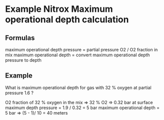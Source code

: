 # Example Nitrox Maximum operational depth calculation

## Formulas

maximum operational depth pressure = partial pressure O2 / O2 fraction in mix
maximum operational depth = convert maximum operational depth pressure to depth

## Example

What is maximum operational depth for gas with 32 % oxygen at partial pressure 1.6 ?

O2 fraction of 32 % oxygen in the mix => 32 % O2 => 0.32 bar at surface
maximum depth pressure = 1.9 / 0.32 = 5 bar
maximum operational depth = 5 bar => (5 - 1)/ 10 = 40 meters
